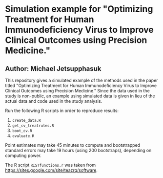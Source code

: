 # Simulation example for "Optimizing Treatment for Human Immunodeficiency Virus to Improve Clinical Outcomes using Precision Medicine."

## Author: Michael Jetsupphasuk

This repository gives a simulated example of the methods used in the paper titled "Optimizing Treatment for Human Immunodeficiency Virus to Improve Clinical Outcomes using Precision Medicine." Since the data used in the study is non-public, an example using simulated data is given in lieu of the actual data and code used in the study analysis. 

Run the following R scripts in order to reproduce results:

1. `create_data.R`
2. `get_cv_treatrules.R`
3. `boot_cv.R`
4. `evaluate.R`

Point estimates may take 45 minutes to compute and bootstrapped standard errors may take 19 hours (using 200 bootstraps), depending on computing power.

The R script `RISTfunctions.r` was taken from https://sites.google.com/site/teazrq/software. 